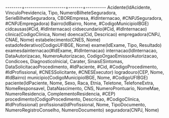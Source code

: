 --------+--------------------+-------+----------
Acidente(IdAcidente, VinculoPrevidencia, Tipo, NumeroBilheteSeguradora, SerieBilheteSeguradora, CBOREmpresa, #IdInternacao, #CNPJSeguradora, #CNPJEmpregadora)
Bairro(IdBairro, Nome, #CodigoMunicipioIBGE)
cidcausas(#Cid, #IdInternacao)
cidsecundario(#Cid, #IdInternacao)
clinica(CodigoClinica, Nome)
doenca(Cid, Descricao)
empregadora(CNPJ, CNAE, Nome)
estabelecimento(CNES, Nome)
estadofederativo(CodigoUFIBGE, Nome)
exame(IdExame, Tipo, Resultado)
examesdainternacao(#IdExame, #IdInternacao)
internacao(IdInternacao, DataAutorizacao, NumeroAutorizacao, CodigoOrgaoEmissorAutorizacao, Condicoes, DiagnosticoInicial, Carater, SinaisESintomas, DataSolicitacaoProcedimento, #IdPaciente, #Cid, #CodigoProcedimento, #IdProfissional, #CNESSolicitante, #CNESExecutor)
logradouro(CEP, Nome, #IdBairro)
municipio(CodigoMunicipioIBGE, Nome, #CodigoUFIBGE)
paciente(IdPaciente, Nome, Sexo, Raca, Etnia, Teletone, TelefoneExtra, NomeResponsavel, DataNascimento, CNS, NumeroProntuario, NomeMae, NumeroResidencia, ComplementoResidencia, #CEP)
procedimento(CodigoProcedimento, Descricao, #CodigoClinica, #IdProfissional)
profissional(IdProfissional, Nome, TipoDocumento, NumeroRegistroConselho, NumeroDocumento)
seguradora(CNPJ, Nome)
